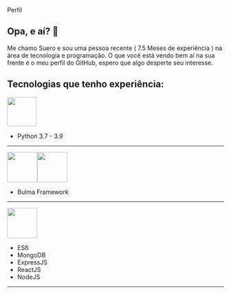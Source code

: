 Perfil



## Opa, e aí? 👋

Me chamo Suero e sou uma pessoa recente ( 7.5 Meses de experiência ) na área de tecnologia e programação.
O que você está vendo bem aí na sua frente é o meu perfil do GitHub, espero que algo desperte seu interesse.


## Tecnologias que tenho experiência:
<img src="https://raw.githubusercontent.com/yurijserrano/Github-Profile-Readme-Logos/f994c418a134b58c4aec11152f6a4a33fa89da26/programming%20languages/python.svg" width="68">

<ul>
<li>Python 3.7 - 3.9</li>
</ul>
<hr/>

<span><img src="https://raw.githubusercontent.com/yurijserrano/Github-Profile-Readme-Logos/f994c418a134b58c4aec11152f6a4a33fa89da26/others/html.svg" width="70"><img src="https://raw.githubusercontent.com/yurijserrano/Github-Profile-Readme-Logos/f994c418a134b58c4aec11152f6a4a33fa89da26/others/css.svg" width="70"></span>

<ul>
<li>Bulma Framework</li>
</ul>
<hr/>
<img src="https://raw.githubusercontent.com/yurijserrano/Github-Profile-Readme-Logos/f994c418a134b58c4aec11152f6a4a33fa89da26/programming%20languages/javascript.svg" width="70">
<ul>
<li>ES6</li>
<li>MongoDB</li>
<li>ExpressJS</li>
<li>ReactJS</li>
<li>NodeJS</li>
</ul>
<hr/>
